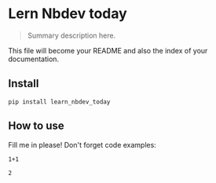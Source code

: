 # Lern Nbdev today
> Summary description here.


This file will become your README and also the index of your documentation.

## Install

`pip install learn_nbdev_today`

## How to use

Fill me in please! Don't forget code examples:

```
1+1
```




    2


